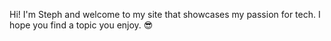 Hi! I'm Steph and welcome to my site that showcases my passion for tech. I hope you find a topic you enjoy. 😎